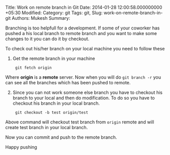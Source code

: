 Title: Work on remote branch in Git
Date: 2014-01-28 12:00:58.000000000 +05:30
Modified: 
Category: git
Tags: git, 
Slug: work-on-remote-branch-in-git
Authors: Mukesh
Summary: 

Branching is too helpfull for a development. If some of your coworker has pushed a his local branch to remote branch and you want to make some changes to it you can do it by checkout. 

To check out his/her branch on your local machine you need to follow these

1. Get the remote branch in your machine 

		git fetch origin	
        
 Where **origin** is a **remote** server. Now when you will do `git branch -r` you can see all the branches which has been pushed to remote. 

2. Since you can not work someone else branch you have to checkout his branch to your local and then do modification. To do so you have to checkout his branch in your local branch.

		git checkout -b test origin/test
Above command will checkout test branch from `origin` remote and will create test branch in your local branch. 

Now you can commit and push to the remote branch. 

Happy pushing

